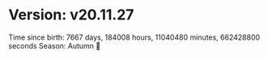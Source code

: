 # Version: v20.11.27
Time since birth: 7667 days, 184008 hours, 11040480 minutes, 662428800 seconds
Season: Autumn 🍁
